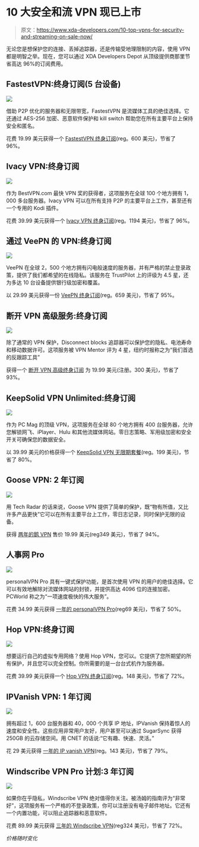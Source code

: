 # 10 大安全和流 VPN 现已上市

> 原文：<https://www.xda-developers.com/10-top-vpns-for-security-and-streaming-on-sale-now/>

无论您是想保护您的连接、丢掉追踪器，还是传输受地理限制的内容，使用 VPN 都是明智之举。现在，您可以通过 XDA Developers Depot 从顶级提供商那里节省高达 96%的订阅费用。

## **FastestVPN:终身订阅(5 台设备)**

**![](img/91d51f48fe34f437c94cd9dbfeb0269b.png)**

借助 P2P 优化的服务器和无限带宽，FastestVPN 是流媒体工具的绝佳选择。它还通过 AES-256 加密、恶意软件保护和 kill switch 帮助您在所有主要平台上保持安全和匿名。

花费 19.99 美元获得一个 [FastestVPN 终身订阅](https://depot.xda-developers.com/sales/fastestvpn-lifetime-subscription?utm_source=xda-developers.com&utm_medium=referral&utm_campaign=fastestvpn-lifetime-subscription&utm_term=scsf-476950&utm_content=a0x1P000004Z8zKQAS&scsonar=1)(reg。600 美元)，节省了 96%。

## **Ivacy VPN:终身订阅**

**![](img/bec90a1bf52e7f72b9f4fdc9a6bb9033.png)**

作为 BestVPN.com 最快 VPN 奖的获得者，这项服务在全球 100 个地方拥有 1，000 多台服务器。Ivacy VPN 可以在所有支持 P2P 的主要平台上工作，甚至还有一个专用的 Kodi 插件。

花费 39.99 美元获得一个 [Ivacy VPN 终身订阅](https://depot.xda-developers.com/sales/ivacy-vpn-lifetime-subscription?utm_source=xda-developers.com&utm_medium=referral&utm_campaign=ivacy-vpn-lifetime-subscription&utm_term=scsf-476953&utm_content=a0x1P000004Z8zKQAS&scsonar=1)(reg。1194 美元)，节省了 96%。

## **通过 VeePN 的 VPN:终身订阅**

**![](img/494f8bb052f3809200ff7bcfe1e8d807.png)**

VeePN 在全球 2，500 个地方拥有闪电般速度的服务器，并有严格的禁止登录政策，提供了我们都希望的在线隐私。该服务在 TrustPilot 上的评级为 4.5 星，还为多达 10 台设备提供银行级加密和覆盖。

以 29.99 美元获得一份 [VeePN 终身订阅](https://depot.xda-developers.com/sales/veepn-lifetime-subscription-10-devices?utm_source=xda-developers.com&utm_medium=referral&utm_campaign=veepn-lifetime-subscription-10-devices&utm_term=scsf-470522&utm_content=a0x1P000004Z8zKQAS&scsonar=1)(reg。659 美元)，节省了 95%。

## **断开 VPN 高级服务:终身订阅**

**![](img/1cda7cd3ff5159cdd4fa2288ff5caa81.png)**

除了通常的 VPN 保护，Disconnect blocks 追踪器可以保护您的隐私、电池寿命和移动数据许可。这项服务被 VPN Mentor 评为 4 星，纽约时报称之为“我们首选的反跟踪工具”

获得一个 [断开 VPN 高级终身订阅](https://depot.xda-developers.com/sales/disconnect-vpn-premium-lifetime-subscription-1-device?utm_source=xda-developers.com&utm_medium=referral&utm_campaign=disconnect-vpn-premium-lifetime-subscription-1-device&utm_term=scsf-476948&utm_content=a0x1P000004Z8zKQAS&scsonar=1) 为 19.99 美元(注册。300 美元)，节省了 93%。

## **KeepSolid VPN Unlimited:终身订阅**

**![](img/75cbbaa1dc5e3ac4c9aa604ce8972430.png)**

作为 PC Mag 的顶级 VPN，这项服务在全球 80 个地方拥有 400 台服务器，允许您解锁网飞、iPlayer、Hulu 和其他流媒体网站。零日志策略、军用级加密和安全开关可确保您的数据安全。

以 39.99 美元的价格获得一个 [KeepSolid VPN 无限期套餐](https://depot.xda-developers.com/sales/vpn-unlimited-lifetime-subscription?utm_source=xda-developers.com&utm_medium=referral&utm_campaign=vpn-unlimited-lifetime-subscription&utm_term=scsf-476956&utm_content=a0x1P000004Z8zKQAS&scsonar=1)(reg。199 美元)，节省了 80%。

## **Goose VPN: 2 年订阅**

**![](img/60754620788561cc825b5a6af97368d0.png)**

用 Tech Radar 的话来说，Goose VPN 提供了简单的保护，既“物有所值，又比许多产品更快”它可以在所有主要平台上工作，零日志记录，同时保护无限的设备。

获得 [两年的鹅 VPN](https://depot.xda-developers.com/sales/goose-vpn-2-yr-subscription?utm_source=xda-developers.com&utm_medium=referral&utm_campaign=goose-vpn-2-yr-subscription&utm_term=scsf-476952&utm_content=a0x1P000004Z8zKQAS&scsonar=1) 售价 19.99 美元(reg349 美元)，节省了 94%。

## **人事网 Pro**

**![](img/3e2635807f99ea75b28d3d85d88c7aff.png)**

personalVPN Pro 具有一键式保护功能，是首次使用 VPN 的用户的绝佳选择。它可以有效地解除对流媒体网站的封锁，并提供高达 4096 位的连接加密。PCWorld 称之为“一项速度极快的伟大服务”。

花费 34.99 美元获得 [一年的 personalVPN Pro](https://depot.xda-developers.com/sales/personalvpn-pro-1-year?utm_source=xda-developers.com&utm_medium=referral&utm_campaign=personalvpn-pro-1-year&utm_term=scsf-476947&utm_content=a0x1P000004Z8zKQAS&scsonar=1)(reg69 美元)，节省了 50%。

## **Hop VPN:终身订阅**

**![](img/d596033016d49616a86438ae0ae8cf2a.png)**

想要运行自己的虚拟专用网络？使用 Hop VPN，您可以。它提供了您所期望的所有保护，并且您可以完全控制。你所需要的是一台台式机作为服务器。

花费 39.99 美元获得一个 [Hop VPN 终身订阅](https://depot.xda-developers.com/sales/hop-vpn-lifetime-subscription?utm_source=xda-developers.com&utm_medium=referral&utm_campaign=hop-vpn-lifetime-subscription&utm_term=scsf-476945&utm_content=a0x1P000004Z8zKQAS&scsonar=1)(reg。148 美元)，节省了 72%。

## **IPVanish VPN: 1 年订阅**

**![](img/771bdfa515c1f26b57846364a2402169.png)**

拥有超过 1，600 台服务器和 40，000 个共享 IP 地址，IPVanish 保持着惊人的速度和安全性。这些应用非常用户友好，用户甚至可以通过 SugarSync 获得 250GB 的云存储空间。用 CNET 的话说:“它有趣、快速、灵活。”

花 29 美元获得 [一年的 IP vanish VPN](https://depot.xda-developers.com/sales/1-year-of-ipvanish?utm_source=xda-developers.com&utm_medium=referral&utm_campaign=1-year-of-ipvanish&utm_term=scsf-476954&utm_content=a0x1P000004Z8zKQAS&scsonar=1)(reg。143 美元)，节省了 79%。

## **Windscribe VPN Pro 计划:3 年订阅**

**![](img/a29ccd466aa8df344c039325fe799314.png)**

如果你在乎隐私，Windscribe VPN 绝对值得你关注。被汤姆的指南评为“非常好”，这项服务有一个严格的不登录政策，你可以注册没有电子邮件地址。它还有一个内置功能，可以阻止追踪器和恶意软件。

花费 89.99 美元获得 [三年的 Windscribe VPN](https://depot.xda-developers.com/sales/windscribe-vpn-pro-plan-3-year-subscription?utm_source=xda-developers.com&utm_medium=referral&utm_campaign=windscribe-vpn-pro-plan-3-year-subscription&utm_term=scsf-476955&utm_content=a0x1P000004Z8zKQAS&scsonar=1)(reg324 美元)，节省了 72%。

*价格随时变化*
